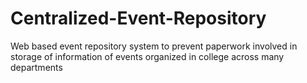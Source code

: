 # Centralized-Event-Repository
Web based event repository system to prevent paperwork involved in storage of information of events organized in college across many departments
